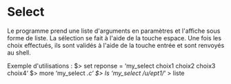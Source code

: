# Select

Le programme prend une liste d'arguments en paramètres et l'affiche sous forme de liste.
La sélection se fait à l'aide de la touche espace.
Une fois les choix effectués, ils sont validés à l'aide de la touche entrée et sont renvoyés au shell.

Exemple d'utilisations :
$> set reponse = ‘my_select choix1 choix2 choix3 choix4‘
$> more ‘my_select *.c‘
$> ls ‘my_select /u/ept1/*‘ > liste
